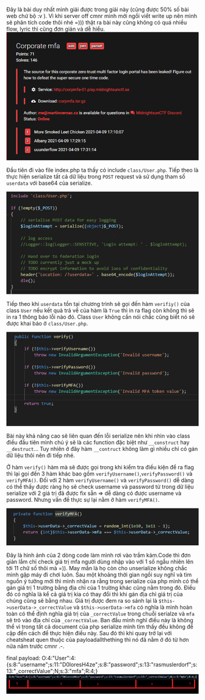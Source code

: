 Đây là bài duy nhất mình giải được trong giải này (cũng được 50% số bài web chứ bộ :v ).
Vì khi server off cmnr mình mới ngồi viết write up nên mình sẽ phân tích code thôi nhé =))) thật ra bài này cũng không có quá nhiều flow, lyric thì cũng đơn giản và dễ hiểu.
![img1](https://github.com/Cl0wnK1n9/MidNightCTF/blob/main/img/Capture.PNG)

Đầu tiên đi vào file index.php ta thấy có include `class/User.php`. Tiếp theo là thực hiện serialize tất cả dữ liệu trong `POST` request và sử dụng tham số `userdata` với base64 của serialize.

![img2](https://github.com/Cl0wnK1n9/MidNightCTF/blob/main/img/Capture1.PNG)

Tiếp theo khi `userdata` tồn tại chương trình sẽ gọi đến hàm `verifiy()` của class `User` nếu kết quả trả về của hàm là `True` thì in ra flag còn không thì sẽ in ra 1 thông báo lỗi nào đó. Class `User` không cần nói chắc cũng biết nó sẽ được khai báo ở `class/User.php`.

![img3](https://github.com/Cl0wnK1n9/MidNightCTF/blob/main/img/Capture3.PNG)

Bài này khả năng cao sẽ liên quan đến lỗi serialize nên khi nhìn vào class điều đầu tiên mình chú ý sẽ là các function đặc biệt như `__construct` hay `__destruct`... Tuy nhiên ở đây hàm `__contruct` không làm gì nhiều chỉ có gán dữ liệu thôi nên đi tiếp nhé.

Ở hàm `verify()` hàm mà sẽ được gọi trong khi kiểm tra điều kiện để ra flag thì lại gọi đến 3 hàm khác bao gồm `verifyUsername()`,`verifyPassword()` và `verifyMFA()`. Đối với 2 hàm `verifyUsername()` và `verifyPassword()` dễ dàng có thể thấy được ràng họ sẽ check username và password từ trong dữ liệu serialize với 2 giá trị đã được fix sẵn => dễ dàng có được username và password. Nhưng vấn đề thực sự lại nằm ở hàm `verifyMFA()`.

![img4](https://github.com/Cl0wnK1n9/MidNightCTF/blob/main/img/Capture4.PNG)

Đây là hình ảnh của 2 dòng code làm mình rơi vào trầm kảm.Code thì đơn giản lắm chỉ check giá trị mfa người dùng nhập vào với 1 số ngẫu nhiên lên tới 11 chữ số thôi mà =)). May mắn là họ còn cho unserialize không chắc mình gập máy đi chơi luôn. Sau một khoảng thời gian ngồi suy nghĩ và tìm nguồn ý tưởng mới thì mình nhận ra rằng trong serialize của php mình có thể gán giá trị 1 trường bằng địa chỉ của 1 trường khác cũng nằm trong đó. Điều đó có nghĩa là kể cả giá trị kia có thay đổi thì khi gán địa chỉ giá trị của chúng cũng sẽ bằng nhau. Giá trị được đem ra so sánh lại là `$this->userData->_correctValue` và `$this->userData->mfa` có nghĩa là mình hoàn toàn có thể định nghĩa giá trị của `_correctValue` trong chuỗi serialze và `mfa` sẽ trỏ vào địa chỉ của `_correctValue`. Ban đầu mình nghĩ điều này là không thể vì trong tất cả document của php serialize mình tìm thấy đều không để cập đến cách để thực hiện điều này. Sau đó thì khi quay trở lại với cheatsheat quen thuộc của payloadallthething thì nó đã nằm ở đó từ hơn nửa năm trước cmnr .-. 

final payload: O:4:"User":4:{s:8:"username";s:11:"D0loresH4ze";s:8:"password";s:13:"rasmuslerdorf";s:13:"_correctValue";N;s:3:"mfa";R:4;}                  
![img6](https://github.com/Cl0wnK1n9/MidNightCTF/blob/main/img/Capture6.png)
